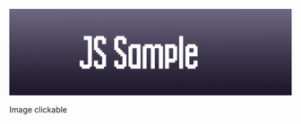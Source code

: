 [![banner](https://raw.githubusercontent.com/khe4oyan/repo_banners/main/banners/js_sample.png)](https://khe4oyan.github.io/js_sample/)

Image clickable